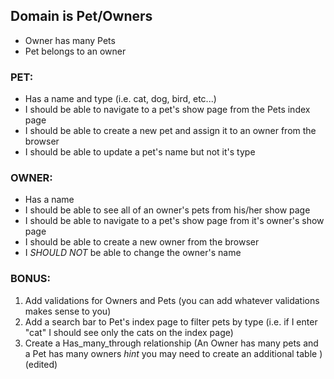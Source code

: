 ## Domain is Pet/Owners
* Owner has many Pets
* Pet belongs to an owner

### PET:
* Has a name and type (i.e. cat, dog, bird, etc...)
* I should be able to navigate to a pet's show page from the Pets index page
* I should be able to create a new pet and assign it to an owner from the browser
* I should be able to update a pet's name but not it's type

### OWNER:
* Has a name
* I should be able to see all of an owner's pets from his/her show page
* I should be able to navigate to a pet's show page from it's owner's show page
* I should be able to create a new owner from the browser
* I *SHOULD NOT* be able to change the owner's name

### BONUS:
1.  Add validations for Owners and Pets (you can add whatever validations makes sense to you)
2. Add a search bar to Pet's index page to filter pets by type (i.e. if I enter "cat" I should see only the cats on the index page)
3. Create a Has_many_through relationship (An Owner has many pets and a Pet has many owners  *hint* you may need to create an additional table ) (edited)
